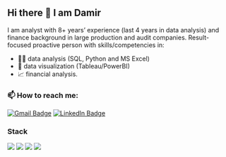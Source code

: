 ## Hi there 👋 I am Damir

I am analyst with 8+ years’ experience (last 4 years in data analysis) and finance background in large production and audit companies. Result-focused proactive person with skills/competencies in:
- 👨‍💻 data analysis (SQL, Python and MS Excel) 
- 🎨 data visualization (Tableau/PowerBI) 
- 📈 financial analysis.

### 📫 How to reach me:

[![Gmail Badge](https://img.shields.io/badge/Gmail-D14836?style=for-the-badge&logo=gmail&logoColor=white)](mrshakirovd@gmail.com)
[![LinkedIn Badge](https://img.shields.io/badge/LinkedIn-0077B5?style=for-the-badge&logo=linkedin&logoColor=white)](https://www.linkedin.com/in/damirshakirov//)

### Stack

![](https://img.shields.io/badge/Python-3776AB?style=for-the-badge&logo=python&logoColor=white)
![](https://img.shields.io/badge/PostgreSQL-316192?style=for-the-badge&logo=postgresql&logoColor=white)
![](https://img.shields.io/badge/Tableau-E97627?style=for-the-badge&logo=Tableau&logoColor=white)
![](https://img.shields.io/badge/GitHub-100000?style=for-the-badge&logo=github&logoColor=white)



<!--
**damsshakirov/damsshakirov** is a ✨ _special_ ✨ repository because its `README.md` (this file) appears on your GitHub profile.

Here are some ideas to get you started:

- 🔭 I’m currently working on ...
- 🌱 I’m currently learning ...
- 👯 I’m looking to collaborate on ...
- 🤔 I’m looking for help with ...
- 💬 Ask me about ...
- 📫 How to reach me: ...
- 😄 Pronouns: ...
- ⚡ Fun fact: ...


### 📣 How about an Office quote before you go?

> {office_quote}
>
> <p>{office_character}</p>

_Quote requested from [The Office API](https://www.officeapi.dev/)_

Check back at the top of the hour for a new quote!


-->
